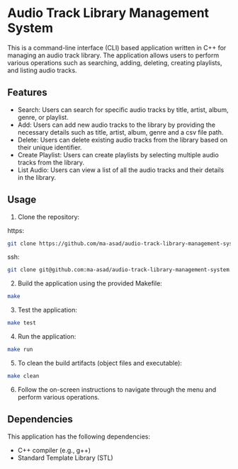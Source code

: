 # Audio Track Library Management System

This is a command-line interface (CLI) based application written in C++ for managing an audio track library. The application allows users to perform various operations such as searching, adding, deleting, creating playlists, and listing audio tracks.

## Features

- Search: Users can search for specific audio tracks by title, artist, album, genre, or playlist.
- Add: Users can add new audio tracks to the library by providing the necessary details such as title, artist, album, genre and a csv file path.
- Delete: Users can delete existing audio tracks from the library based on their unique identifier.
- Create Playlist: Users can create playlists by selecting multiple audio tracks from the library.
- List Audio: Users can view a list of all the audio tracks and their details in the library.

## Usage



1. Clone the repository:

https: 
```bash
git clone https://github.com/ma-asad/audio-track-library-management-system.git
```

ssh: 
```bash
git clone git@github.com:ma-asad/audio-track-library-management-system.git
```

2. Build the application using the provided Makefile:

```bash
make
```

3. Test the application:

```bash
make test
```

4. Run the application:

```bash
make run 
```

5. To clean the build artifacts (object files and executable):

```bash
make clean
```

6. Follow the on-screen instructions to navigate through the menu and perform various operations.

## Dependencies

This application has the following dependencies:

- C++ compiler (e.g., g++)
- Standard Template Library (STL)